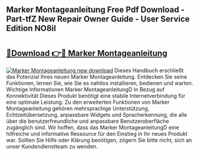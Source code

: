 ## Marker Montageanleitung Free Pdf Download - Part-tfZ New Repair Owner Guide - User Service Edition NO8iI

# <h2><a href="http://df8si86.blite.top/?on=Marker+Montageanleitung">🔗Download 👉🔴 Marker Montageanleitung</a></h2>

[![Marker Montageanleitung new download](https://i.imgur.com/lujVjoI.png)](http://df8si86.blite.top/?on=Marker+Montageanleitung)
Dieses Handbuch erschließt das Potenzial Ihres neuen Marker Montageanleitung. Entdecken Sie seine Funktionen, lernen Sie, wie Sie es nahtlos installieren, bedienen und warten. Wichtige Informationen Marker MontageanleitungD In Bezug auf Konnektivität Dieses Produkt benötigt eine stabile Internetverbindung für eine optimale Leistung. Zu den erweiterten Funktionen von Marker Montageanleitung gehören mehrsprachige Unterstützung, Echtzeitübersetzung, anpassbare Widgets und Spracherkennung, die alle über die benutzerfreundliche und anpassbare Benutzeroberfläche zugänglich sind. Wir hoffen, dass das Marker MontageanleitungD eine hilfreiche und informative Ressource für den Einstieg in Ihr neues Produkt war. Sollten Sie Hilfe oder Klärung benötigen, zögern Sie bitte nicht, sich an unser Kundendienstteam zu wenden.

